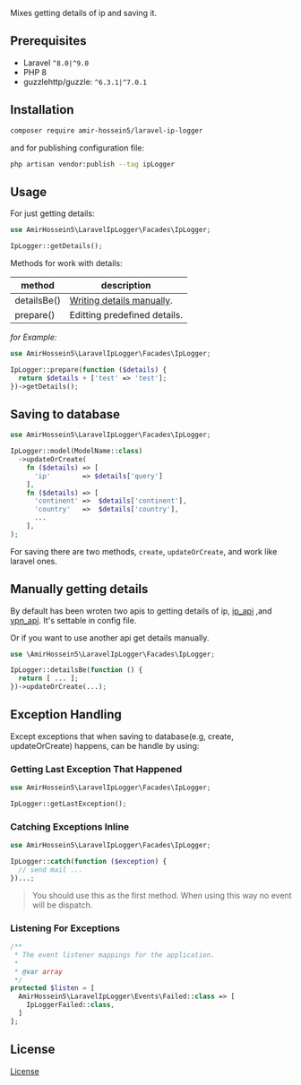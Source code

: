 Mixes getting details of ip and saving it.


## Prerequisites

- Laravel ```^8.0|^9.0```
- PHP 8 
- guzzlehttp/guzzle: ```^6.3.1|^7.0.1```


## Installation

```bash
composer require amir-hossein5/laravel-ip-logger
```

and for publishing configuration file: 

```bash
php artisan vendor:publish --tag ipLogger
```


## Usage

For just getting details:

```php
use AmirHossein5\LaravelIpLogger\Facades\IpLogger;

IpLogger::getDetails();
```

Methods for work with details:

| method                          | description                                          |
|---------------------------------|------------------------------------------------------|
| detailsBe()                     | [Writing details manually](#manually-getting-details).|
| prepare()                       | Editting predefined details.                         |

*for Example:*

```php
use AmirHossein5\LaravelIpLogger\Facades\IpLogger;

IpLogger::prepare(function ($details) {
  return $details + ['test' => 'test'];
})->getDetails();
```


## Saving to database

```php
use AmirHossein5\LaravelIpLogger\Facades\IpLogger;

IpLogger::model(ModelName::class)
  ->updateOrCreate(
    fn ($details) => [
      'ip'        => $details['query']
    ],
    fn ($details) => [
      'continent' =>  $details['continent'],
      'country'   =>  $details['country'],
      ...
    ],
);
```

For saving there are two methods, ```create```, ```updateOrCreate```, and work like laravel ones.



## Manually getting details

By default has been wroten two apis to getting details of ip, [ip_api](https://ip-api.com/) ,and [vpn_api](https://vpnapi.io/). It's settable in config file.

Or if you want to use another api get details manually.

```php
use \AmirHossein5\LaravelIpLogger\Facades\IpLogger;

IpLogger::detailsBe(function () {
  return [ ... ];
})->updateOrCreate(...);
```


## Exception Handling

Except exceptions that when saving to database(e.g, create, updateOrCreate) happens, can be handle by using:

### Getting Last Exception That Happened

```php
use AmirHossein5\LaravelIpLogger\Facades\IpLogger;

IpLogger::getLastException();
```

### Catching Exceptions Inline

```php
use AmirHossein5\LaravelIpLogger\Facades\IpLogger;

IpLogger::catch(function ($exception) {
  // send mail ...
})...;
```
> You should use this as the first method.
> When using this way no event will be dispatch.

### Listening For Exceptions

```php
/**
 * The event listener mappings for the application.
 *
 * @var array
 */
protected $listen = [
  AmirHossein5\LaravelIpLogger\Events\Failed::class => [
    IpLoggerFailed::class,
  ]
];

```



## License

[License](LICENSE)

